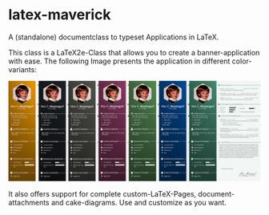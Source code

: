 # latex-maverick

A (standalone) documentclass to typeset Applications in LaTeX.

This class is a LaTeX2e-Class that allows you to create a banner-application with ease. The following Image presents the application in different color-variants:

![example-image](Images/showcase-title.jpg)

It also offers support for complete custom-LaTeX-Pages, document-attachments and cake-diagrams. Use and customize as you want.
